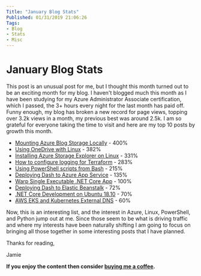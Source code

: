 ```yaml
---
Title: "January Blog Stats"
Published: 01/31/2019 21:06:26
Tags: 
- Blog
- Stats
- Misc
---
```

# January Blog Stats

This post is an unusual post for me, but I thought this month turned out to be an exciting month for my blog. I haven't blogged much this month as I have been studying for my Azure Administrator Associate certification, which I passed, the 3+ hours every night for the last month has paid off. Funny enough, my blog has broken a new record for page views, topping over 3.2k views in a month, my previous best was around 2.5k. I am so grateful for everyone taking the time to visit and here are my top 10 posts by growth this month.

* [Mounting Azure Blog Storage Locally](https://www.phillipsj.net/posts/mounting-azure-blob-storage-locally) - 400%
* [Using OneDrive with Linux](https://www.phillipsj.net/posts/using-onedrive-with-linux) - 382%
* [Installing Azure Storage Explorer on Linux](https://www.phillipsj.net/posts/installing-azure-storage-explorer-on-linux) - 331%
* [How to configure logging for Terraform](https://www.phillipsj.net/posts/how-to-configure-logging-for-terraform) - 283%
* [Using PowerShell scripts from Bash](https://www.phillipsj.net/posts/using-powershell-scripts-from-bash) - 215%
* [Deploying Dash to Azure App Service](https://www.phillipsj.net/posts/deploying-dash-to-azure-app-service) - 135%
* [Warp Single Executable .NET Core App](https://www.phillipsj.net/posts/warp-single-executable-dotnet-core-app) - 100%
* [Deploying Dash to Elastic Beanstalk](https://www.phillipsj.net/posts/deploying-dash-to-elastic-beanstalk) - 72%
* [.NET Core Development on Ubuntu 18.10](https://www.phillipsj.net/posts/dotnet-core-development-on-ubuntu-18-10) - 70%
* [AWS EKS and Kubernetes External DNS](https://www.phillipsj.net/posts/aws-eks-and-kubernetes-external-dns) - 60%

Now, this is an interesting list, and the interest in Azure, Linux, PowerShell, and Python jump out at me. Since those seem to be what is driving traffic and where my interests have been naturally shifting I am going to focus on bringing all those together in some interesting posts that I have planned.

Thanks for reading, 

Jamie

**If you enjoy the content then consider [buying me a coffee](buymeacoff.ee/aQPnJ73O8).**